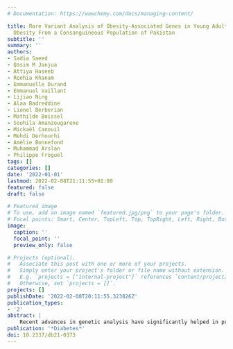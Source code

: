 ```yaml
---
# Documentation: https://wowchemy.com/docs/managing-content/

title: Rare Variant Analysis of Obesity-Associated Genes in Young Adults With Severe
  Obesity From a Consanguineous Population of Pakistan
subtitle: ''
summary: ''
authors:
- Sadia Saeed
- Qasim M Janjua
- Attiya Haseeb
- Roohia Khanam
- Emmanuelle Durand
- Emmanuel Vaillant
- Lijiao Ning
- Alaa Badreddine
- Lionel Berberian
- Mathilde Boissel
- Souhila Amanzougarene
- Mickaël Canouil
- Mehdi Derhourhi
- Amélie Bonnefond
- Muhammad Arslan
- Philippe Froguel
tags: []
categories: []
date: '2022-01-01'
lastmod: 2022-02-08T21:11:55+01:00
featured: false
draft: false

# Featured image
# To use, add an image named `featured.jpg/png` to your page's folder.
# Focal points: Smart, Center, TopLeft, Top, TopRight, Left, Right, BottomLeft, Bottom, BottomRight.
image:
  caption: ''
  focal_point: ''
  preview_only: false

# Projects (optional).
#   Associate this post with one or more of your projects.
#   Simply enter your project's folder or file name without extension.
#   E.g. `projects = ["internal-project"]` references `content/project/deep-learning/index.md`.
#   Otherwise, set `projects = []`.
projects: []
publishDate: '2022-02-08T20:11:55.323826Z'
publication_types:
- '2'
abstract: |
    Recent advances in genetic analysis have significantly helped in progressively attenuating the heritability gap of obesity and have brought into focus monogenic variants that disrupt the melanocortin signalling. In a previous study, next generation sequencing has revealed a monogenic aetiology in ∼50% of the children with severe obesity from a consanguineous population in Pakistan. Here we assess rare variants in obesity causing genes in young adults with severe obesity from the same region. Genomic DNA from randomly selected 128 young adult obese subjects (BMI = 37.2 ± 0.3; age = 18.4 ± 0.3 years) was screened by conventional or augmented whole exome analysis for point mutations and copy number variants (CNVs). Leptin, insulin and cortisol levels were measured by ELISA. We identified thirteen subjects carrying 13 different pathogenic or likely pathogenic variants in LEPR, PCSK1, MC4R, NTRK2, POMC, SH2B1 and SIM1. We also identified for the first time in the human, two homozygous stop-gain mutations in ASNSD1 and IFI16 genes. Inactivation of these genes in mouse models has been shown to result in obesity. Additionally, we describe 9 homozygous mutations (7 missense, 1 stop-gain and 1 stop-loss) and 4 copy-loss CNVs in genes or genomic regions previously linked to obesity-associated traits by genome-wide association studies (GWAS). Unexpectedly, in contrast to obese children, pathogenic mutations in LEP and LEPR were either absent or rare, in this cohort of young adults. High morbidity and mortality risks and social disadvantage of children with LEP or LEPR deficiency may in part explain this difference between the two cohorts.
publication: '*Diabetes*'
doi: 10.2337/db21-0373
---
```

